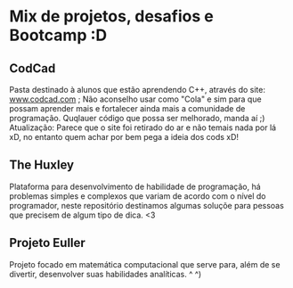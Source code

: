 # Mix de projetos, desafios e Bootcamp :D

## CodCad 
Pasta destinado à alunos que estão aprendendo C++, através do site: www.codcad.com ; Não aconselho usar como "Cola" e sim para que possam aprender mais e fortalecer ainda mais a comunidade de programação. Quqlauer código que possa ser melhorado, manda aí ;) 
Atualização: Parece que o site foi retirado do ar e não temais nada por lá xD, no entanto quem achar por bem pega a ideia dos cods xD!


## The Huxley 
Plataforma para desenvolvimento de habilidade de programação, há problemas simples e complexos que variam de acordo com o nível do programador, neste repositório destinamos algumas soluçõe para pessoas que precisem de algum tipo de dica. <3 

## Projeto Euller
Projeto focado em matemática computacional que serve para, além de se divertir, desenvolver suas habilidades analíticas. ^ ^)
